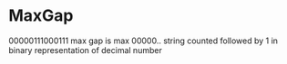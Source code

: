 # MaxGap
00000111000111 max gap is max 00000.. string  counted followed by  1 in binary representation of decimal number
